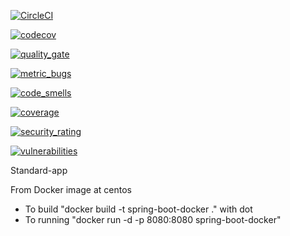 [![CircleCI](https://circleci.com/bb/zazularenan/standard-app.svg?style=svg)](https://circleci.com/bb/zazularenan/standard-app)

[![codecov](https://codecov.io/bb/zazularenan/standard-app/branch/master/graph/badge.svg?token=eCbbvVVqpe)](https://codecov.io/bb/zazularenan/standard-app)

[![quality_gate](https://sonarcloud.io/api/project_badges/quality_gate?project=standard-app)](https://sonarcloud.io/api/project_badges/quality_gate?project=standard-app)

[![metric_bugs](https://sonarcloud.io/api/project_badges/measure?project=standard-app&metric=bugs)](https://sonarcloud.io/api/project_badges/measure?project=standard-app&metric=bugs)

[![code_smells](https://sonarcloud.io/api/project_badges/measure?project=standard-app&metric=code_smells)](https://sonarcloud.io/api/project_badges/measure?project=standard-app&metric=code_smells)

[![coverage](https://sonarcloud.io/api/project_badges/measure?project=standard-app&metric=coverage)](https://sonarcloud.io/api/project_badges/measure?project=standard-app&metric=code_smells)

[![security_rating](https://sonarcloud.io/api/project_badges/measure?project=standard-app&metric=security_rating)](https://sonarcloud.io/api/project_badges/measure?project=standard-app&metric=code_smells)

[![vulnerabilities](https://sonarcloud.io/api/project_badges/measure?project=standard-app&metric=vulnerabilities)](https://sonarcloud.io/api/project_badges/measure?project=standard-app&metric=vulnerabilities)

Standard-app

From Docker image at centos 
 - To build "docker build -t spring-boot-docker ." with dot
 - To running "docker run -d -p 8080:8080 spring-boot-docker"


